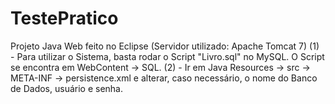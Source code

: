# TestePratico
Projeto Java Web feito no Eclipse (Servidor utilizado: Apache Tomcat 7)
(1) - Para utilizar o Sistema, basta rodar o Script "Livro.sql" no MySQL. O Script se encontra em WebContent → SQL.
(2) - Ir em Java Resources → src → META-INF → persistence.xml e alterar, caso necessário, o nome do Banco de Dados, usuário e senha.
